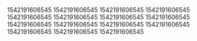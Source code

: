 1542191606545
1542191606545
1542191606545
1542191606545
1542191606545
1542191606545
1542191606545
1542191606545
1542191606545
1542191606545
1542191606545
1542191606545
1542191606545
1542191606545
1542191606545